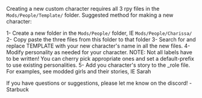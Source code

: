Creating a new custom character requires all 3 rpy files in the `Mods/People/Template/` folder.
Suggested method for making a new character:

1- Create a new folder in the `Mods/People/` folder, IE `Mods/People/Charissa/`
2- Copy paste the three files from this folder to that folder
3- Search for and replace TEMPLATE with your new character's name in all the new files.
4- Modify personality as needed for your character. NOTE: Not all labels have to be written! You can cherry pick appropriate ones and set a default-prefix to use existing personalities.
5- Add you character's story to the _role file. For examples, see modded girls and their stories, IE Sarah

If you have questions or suggestions, please let me know on the discord! -Starbuck
